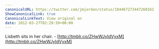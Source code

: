 ```yaml
---
canonicalURL: https://twitter.com/jmjordan/status/184467273447260161
ShowCanonicalLink: true
CanonicalLinkText: View original on
date: 2012-03-27T02:29:59+00:00
---
```

Lisbeth sits in her chair. - [http://tmblr.co/ZHwWJyIdVyxM](http://tmblr.co/ZHwWJyIdVyxM)